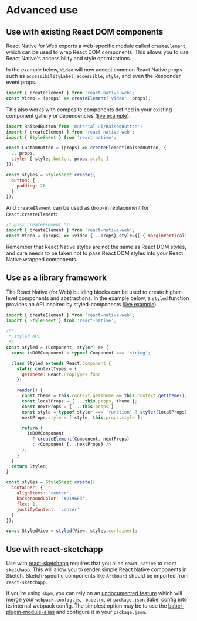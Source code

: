 # Advanced use

## Use with existing React DOM components

React Native for Web exports a web-specific module called `createElement`,
which can be used to wrap React DOM components. This allows you to use React
Native's accessibility and style optimizations.

In the example below, `Video` will now accept common React Native props such as
`accessibilityLabel`, `accessible`, `style`, and even the Responder event
props.

```js
import { createElement } from 'react-native-web';
const Video = (props) => createElement('video', props);
```

This also works with composite components defined in your existing component
gallery or dependencies ([live example](https://www.webpackbin.com/bins/-KiTSGFw3fB9Szg7quLI)).

```js
import RaisedButton from 'material-ui/RaisedButton';
import { createElement } from 'react-native-web';
import { StyleSheet } from 'react-native';

const CustomButton = (props) => createElement(RaisedButton, {
  ...props,
  style: [ styles.button, props.style ]
});

const styles = StyleSheet.create({
  button: {
    padding: 20
  }
});
```

And `createElement` can be used as drop-in replacement for `React.createElement`:

```js
/* @jsx createElement */
import { createElement } from 'react-native-web';
const Video = (props) => <video {...props} style={[ { marginVertical: 10 }, props.style ]} />
```

Remember that React Native styles are not the same as React DOM styles, and
care needs to be taken not to pass React DOM styles into your React Native
wrapped components.

## Use as a library framework

The React Native (for Web) building blocks can be used to create higher-level
components and abstractions. In the example below, a `styled` function provides
an API inspired by styled-components ([live
example](https://www.webpackbin.com/bins/-KjT9ziwv4O7FDZdvsnX)).

```js
import { createElement } from 'react-native-web';
import { StyleSheet } from 'react-native';

/**
 * styled API
 */
const styled = (Component, styler) => {
  const isDOMComponent = typeof Component === 'string';

  class Styled extends React.Component {
    static contextTypes = {
      getTheme: React.PropTypes.func
    };

    render() {
      const theme = this.context.getTheme && this.context.getTheme();
      const localProps = { ...this.props, theme };
      const nextProps = { ...this.props }
      const style = typeof styler === 'function' ? styler(localProps) : styler;
      nextProps.style = [ style, this.props.style ];

      return (
        isDOMComponent
          ? createElement(Component, nextProps)
          : <Component {...nextProps} />
      );
    }
  }
  return Styled;
}

const styles = StyleSheet.create({
  container: {
    alignItems: 'center',
    backgroundColor: '#2196F3',
    flex: 1,
    justifyContent: 'center'
  }
});

const StyledView = styled(View, styles.container);
```

## Use with react-sketchapp

Use with [react-sketchapp](http://airbnb.io/react-sketchapp/) requires that you
alias `react-native` to `react-sketchapp`. This will allow you to render simple
React Native components in Sketch. Sketch-specific components like `Artboard`
should be imported from `react-sketchapp`.

If you're using `skpm`, you can rely on an [undocumented
feature](https://github.com/sketch-pm/skpm/blob/master/lib/utils/webpackConfig.js)
which will merge your `webpack.config.js`, `.babelrc`, or `package.json` Babel
config into its internal webpack config. The simplest option may be to use the
[babel-plugin-module-alias](https://www.npmjs.com/package/babel-plugin-module-alias)
and configure it in your `package.json`.
